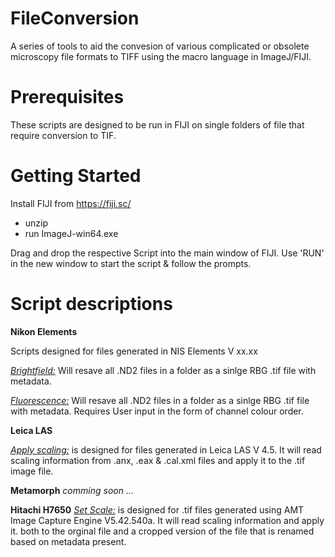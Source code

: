 # FileConversion
A series of tools to aid the convesion of various complicated or obsolete microscopy file formats to TIFF using the macro language in ImageJ/FIJI.

# Prerequisites
These scripts are designed to be run in FIJI on single folders of file that require conversion to TIF.

# Getting Started
Install FIJI from https://fiji.sc/
 - unzip
 - run ImageJ-win64.exe

Drag and drop the respective Script into the main window of FIJI. Use 'RUN' in the new window to start the script & follow the prompts.

# Script descriptions
__Nikon Elements__ 

Scripts designed for files generated in NIS Elements V xx.xx

[_Brightfield:_](./NIS%20Elements_Resave%20brightfield.groovy) Will resave all .ND2 files in a folder as a sinlge RBG .tif file with metadata.

[_Fluorescence:_](./NIS%20Elements_Resave%20fluorescence.ijm) Will resave all .ND2 files in a folder as a sinlge RBG .tif file with metadata. Requires User input in the form of channel colour order.

__Leica LAS__

[_Apply scaling:_](./Leica%20LAS_Apply%20scaling.ijm)  is designed for files generated in Leica LAS V 4.5. It will read scaling information from .anx, .eax & .cal.xml files and apply it to the .tif image file.

__Metamorph__
_comming soon ..._

__Hitachi H7650__
[_Set Scale:_](./Hitachi%20H7650_Set%20scale.ijm)  is designed for .tif files generated using AMT Image Capture Engine V5.42.540a. It will read scaling information and apply it. both to the orginal file and a cropped version of the file that is renamed based on metadata present.
